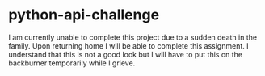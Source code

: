 # python-api-challenge

I am currently unable to complete this project due to a sudden death in the family.
Upon returning home I will be able to complete this assignment.
I understand that this is not a good look but I will have to put this on the backburner temporarily while I grieve.
